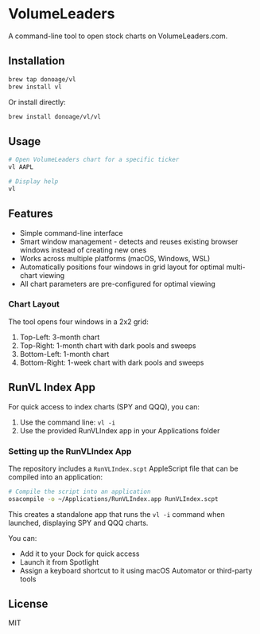 # VolumeLeaders

A command-line tool to open stock charts on VolumeLeaders.com.

## Installation

```bash
brew tap donoage/vl
brew install vl
```

Or install directly:

```bash
brew install donoage/vl/vl
```

## Usage

```bash
# Open VolumeLeaders chart for a specific ticker
vl AAPL

# Display help
vl
```

## Features

- Simple command-line interface
- Smart window management - detects and reuses existing browser windows instead of creating new ones
- Works across multiple platforms (macOS, Windows, WSL)
- Automatically positions four windows in grid layout for optimal multi-chart viewing
- All chart parameters are pre-configured for optimal viewing

### Chart Layout
The tool opens four windows in a 2x2 grid:
1. Top-Left: 3-month chart
2. Top-Right: 1-month chart with dark pools and sweeps
3. Bottom-Left: 1-month chart
4. Bottom-Right: 1-week chart with dark pools and sweeps

## RunVL Index App

For quick access to index charts (SPY and QQQ), you can:

1. Use the command line: `vl -i`
2. Use the provided RunVLIndex app in your Applications folder

### Setting up the RunVLIndex App

The repository includes a `RunVLIndex.scpt` AppleScript file that can be compiled into an application:

```bash
# Compile the script into an application
osacompile -o ~/Applications/RunVLIndex.app RunVLIndex.scpt
```

This creates a standalone app that runs the `vl -i` command when launched, displaying SPY and QQQ charts.

You can:
- Add it to your Dock for quick access
- Launch it from Spotlight
- Assign a keyboard shortcut to it using macOS Automator or third-party tools

## License

MIT 